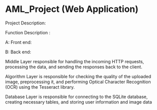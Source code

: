 # AML_Project (Web Application)

Project Description:


Function Description :

A: Front end:



B: Back end:

Middle Layer responsible for handling the incoming HTTP requests, processing the data, and sending the responses back to the client. 

Algorithm Layer is responsible for checking the quality of the uploaded image, preprocessing it, and performing Optical Character Recognition (OCR) using the Tesseract library.

Database Layer is responsible for connecting to the SQLite database, creating necessary tables, and storing user information and image data
